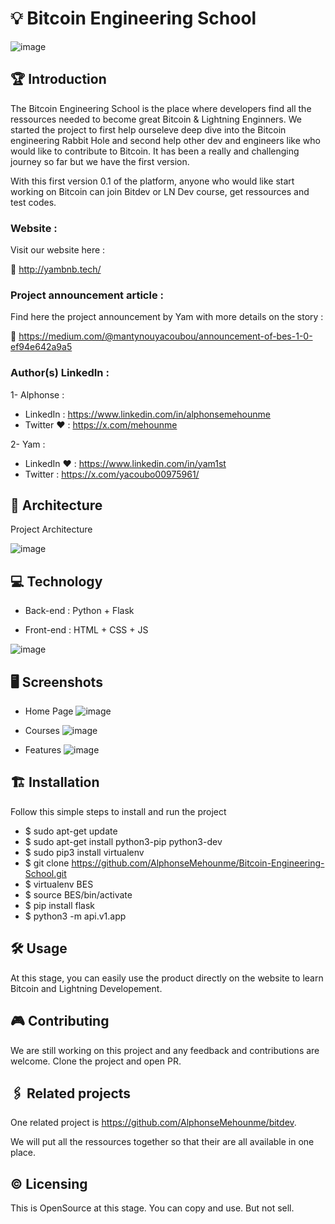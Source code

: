 # 💡 Bitcoin Engineering School

![image](https://github.com/user-attachments/assets/138db078-66a5-462d-a0da-4bc70430d9b1)

## 🏆 Introduction

The Bitcoin Engineering School is the place where developers find all the ressources needed to become great Bitcoin & Lightning Enginners.
We started the project to first help ourseleve deep dive into the Bitcoin engineering Rabbit Hole and second help other dev and engineers like who would like to contribute to Bitcoin.
It has been a really and challenging journey so far but we have the first version.

With this first version 0.1 of the platform, anyone who would like start working on Bitcoin can join Bitdev or LN Dev course, get ressources and test codes.

### Website  : 

Visit our website here :

🔗 http://yambnb.tech/

### Project announcement article : 

Find here the project announcement by Yam with more details on the story : 

🔗 https://medium.com/@mantynouyacoubou/announcement-of-bes-1-0-ef94e642a9a5

### Author(s) LinkedIn : 

1- Alphonse : 

* LinkedIn : https://www.linkedin.com/in/alphonsemehounme
* Twitter ❤️ : https://x.com/mehounme 

2- Yam : 

* LinkedIn ❤️ : https://www.linkedin.com/in/yam1st
* Twitter : https://x.com/yacoubo00975961/

## 📐 Architecture

Project Architecture

![image](https://github.com/user-attachments/assets/07a60d84-36f5-4da8-a4ad-935cdab5d3be)

## 💻 Technology

* Back-end : Python + Flask

* Front-end : HTML + CSS + JS

![image](https://github.com/user-attachments/assets/64c141cc-c4d4-4825-8e54-ef7d2d95ae3f)

## 🖥️ Screenshots

* Home Page
![image](https://github.com/user-attachments/assets/a935bf88-e039-47f9-8291-8388d3ff6d55)

* Courses
![image](https://github.com/user-attachments/assets/a05a55e3-0d92-4f59-9960-ba36c556b067)

* Features
![image](https://github.com/user-attachments/assets/7e18a418-0d81-4939-b218-5ef3229f9ed7)

## 🏗️ Installation

Follow this simple steps to install and run the project

* $ sudo apt-get update
* $ sudo apt-get install python3-pip python3-dev
* $ sudo pip3 install virtualenv
* $ git clone https://github.com/AlphonseMehounme/Bitcoin-Engineering-School.git
* $ virtualenv BES
* $ source BES/bin/activate
* $ pip install flask
* $ python3 -m api.v1.app
  
## 🛠️ Usage

At this stage, you can easily use the product directly on the website to learn Bitcoin and Lightning Developement.

## 🎮 Contributing

We are still working on this project and any feedback and contributions are welcome.
Clone the project and open PR.

## 🖇️ Related projects

One related project is https://github.com/AlphonseMehounme/bitdev.

We will put all the ressources together so that their are all available in one place.

## ©️ Licensing

This is OpenSource at this stage. You can copy and use. But not sell.
